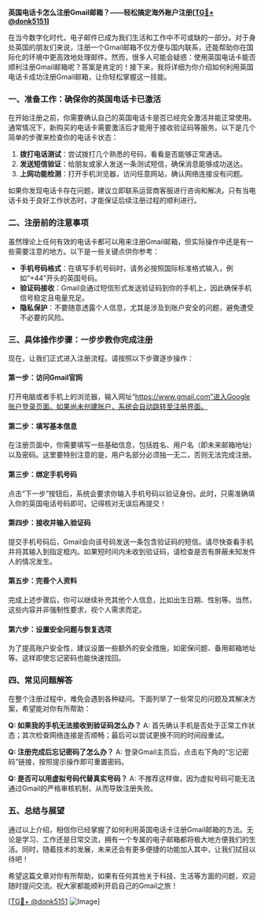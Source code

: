 **英国电话卡怎么注册Gmail邮箱？——轻松搞定海外账户注册[[TG💪+ @donk5151](https://t.me/s/donk5151)]**

在当今数字化时代，电子邮件已成为我们生活和工作中不可或缺的一部分。对于身处英国的朋友们来说，注册一个Gmail邮箱不仅方便与国内联系，还能帮助你在国际化的环境中更高效地处理邮件。然而，很多人可能会疑惑：使用英国电话卡能否顺利注册Gmail邮箱呢？答案是肯定的！接下来，我将详细为你介绍如何利用英国电话卡成功注册Gmail邮箱，让你轻松掌握这一技能。

### 一、准备工作：确保你的英国电话卡已激活

在开始注册之前，你需要确认自己的英国电话卡是否已经完全激活并能正常使用。通常情况下，新购买的电话卡需要激活后才能用于接收验证码等服务。以下是几个简单的步骤来检查你的电话卡状态：

1. **拨打电话测试**：尝试拨打几个熟悉的号码，看看是否能够正常通话。
2. **发送短信验证**：给朋友或家人发送一条测试短信，确保消息能够成功送达。
3. **上网功能检测**：打开手机浏览器，访问任意网站，确认网络连接没有问题。

如果你发现电话卡存在问题，建议立即联系运营商客服进行咨询和解决。只有当电话卡处于良好工作状态时，才能保证后续注册过程的顺利进行。

### 二、注册前的注意事项

虽然理论上任何有效的电话卡都可以用来注册Gmail邮箱，但实际操作中还是有一些需要注意的地方。以下是一些关键点供你参考：

- **手机号码格式**：在填写手机号码时，请务必按照国际标准格式输入，例如“+44”开头的英国号码。
- **验证码接收**：Gmail会通过短信形式发送验证码到你的手机上，因此确保手机信号稳定且电量充足。
- **隐私保护**：不要随意透露个人信息，尤其是涉及到账户安全的问题，避免遭受不必要的风险。

### 三、具体操作步骤：一步步教你完成注册

现在，让我们正式进入注册流程。请按照以下步骤逐步操作：

#### 第一步：访问Gmail官网
打开电脑或者手机上的浏览器，输入网址“https://www.gmail.com”进入Google账户登录页面。如果尚未创建账户，系统会自动跳转至注册界面。

#### 第二步：填写基本信息
在注册页面中，你需要填写一些基础信息，包括姓名、用户名（即未来邮箱地址）以及密码。这里要特别注意的是，用户名部分必须独一无二，否则无法完成注册。

#### 第三步：绑定手机号码
点击“下一步”按钮后，系统会要求你输入手机号码以验证身份。此时，只需准确填入你的英国电话号码即可。记得核对无误后再提交！

#### 第四步：接收并输入验证码
提交手机号码后，Gmail会向该号码发送一条包含验证码的短信。请尽快查看手机并将其输入到指定框内。如果短时间内未收到验证码，请检查是否有屏蔽未知发件人的情况发生。

#### 第五步：完善个人资料
完成上述步骤后，你可以继续补充其他个人信息，比如出生日期、性别等。当然，这些内容并非强制性要求，视个人需求而定。

#### 第六步：设置安全问题与恢复选项
为了提高账户安全性，建议设置一些额外的安全措施，如密保问题、备用邮箱地址等。这样即使忘记密码也能快速找回。

### 四、常见问题解答

在整个注册过程中，难免会遇到各种疑问。下面列举了一些常见的问题及其解决方案，希望能对你有所帮助：

**Q: 如果我的手机无法接收到验证码怎么办？**
A: 首先确认手机是否处于正常工作状态；其次检查网络连接是否顺畅；最后可以尝试更换不同的时间段重试。

**Q: 注册完成后忘记密码了怎么办？**
A: 登录Gmail主页后，点击右下角的“忘记密码”链接，按照提示操作即可重置密码。

**Q: 是否可以用虚拟号码代替真实号码？**
A: 不推荐这样做，因为虚拟号码可能无法通过Gmail的严格审核机制，从而导致注册失败。

### 五、总结与展望

通过以上介绍，相信你已经掌握了如何利用英国电话卡注册Gmail邮箱的方法。无论是学习、工作还是日常交流，拥有一个专属的电子邮箱都将极大地方便我们的生活。同时，随着技术的发展，未来还会有更多便捷的功能加入其中，让我们拭目以待吧！

希望这篇文章对你有所帮助，如果有任何其他关于科技、生活等方面的问题，欢迎随时提问交流。祝大家都能顺利开启自己的Gmail之旅！

[[TG💪+ @donk5151](https://t.me/s/donk5151) ![Image](https://i.postimg.cc/rwNCRYN7/Snipaste-2025-04-30-17-27-05.png)]